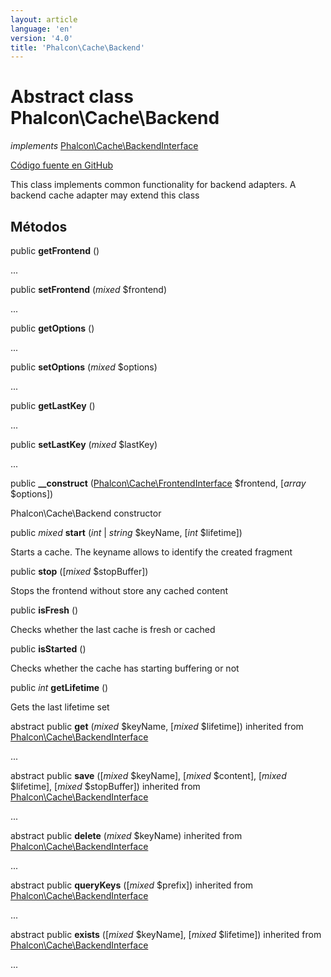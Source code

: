 ```yaml
---
layout: article
language: 'en'
version: '4.0'
title: 'Phalcon\Cache\Backend'
---
```

# Abstract class **Phalcon\Cache\Backend**

*implements* [Phalcon\Cache\BackendInterface](Phalcon_Cache_BackendInterface)

<a href="https://github.com/phalcon/cphalcon/tree/v4.0.0/phalcon/cache/backend.zep" class="btn btn-default btn-sm">Código fuente en GitHub</a>

This class implements common functionality for backend adapters. A backend cache adapter may extend this class

## Métodos

public **getFrontend** ()

...

public **setFrontend** (*mixed* $frontend)

...

public **getOptions** ()

...

public **setOptions** (*mixed* $options)

...

public **getLastKey** ()

...

public **setLastKey** (*mixed* $lastKey)

...

public **__construct** ([Phalcon\Cache\FrontendInterface](Phalcon_Cache_FrontendInterface) $frontend, [*array* $options])

Phalcon\Cache\Backend constructor

public *mixed* **start** (*int* | *string* $keyName, [*int* $lifetime])

Starts a cache. The keyname allows to identify the created fragment

public **stop** ([*mixed* $stopBuffer])

Stops the frontend without store any cached content

public **isFresh** ()

Checks whether the last cache is fresh or cached

public **isStarted** ()

Checks whether the cache has starting buffering or not

public *int* **getLifetime** ()

Gets the last lifetime set

abstract public **get** (*mixed* $keyName, [*mixed* $lifetime]) inherited from [Phalcon\Cache\BackendInterface](Phalcon_Cache_BackendInterface)

...

abstract public **save** ([*mixed* $keyName], [*mixed* $content], [*mixed* $lifetime], [*mixed* $stopBuffer]) inherited from [Phalcon\Cache\BackendInterface](Phalcon_Cache_BackendInterface)

...

abstract public **delete** (*mixed* $keyName) inherited from [Phalcon\Cache\BackendInterface](Phalcon_Cache_BackendInterface)

...

abstract public **queryKeys** ([*mixed* $prefix]) inherited from [Phalcon\Cache\BackendInterface](Phalcon_Cache_BackendInterface)

...

abstract public **exists** ([*mixed* $keyName], [*mixed* $lifetime]) inherited from [Phalcon\Cache\BackendInterface](Phalcon_Cache_BackendInterface)

...
